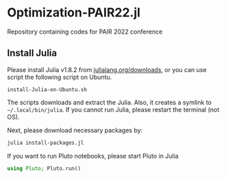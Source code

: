 # Optimization-PAIR22.jl
Repository containing codes for PAIR 2022 conference

## Install Julia

Please install Julia v1.8.2 from [julialang.org/downloads](https://julialang.org/downloads/), or you can use script the following script on Ubuntu.

```
install-Julia-on-Ubuntu.sh
```

The scripts downloads and extract the Julia. Also, it creates a symlink to `~/.local/bin/julia`. If you cannot run Julia, please restart the terminal (not OS).

Next, please download necessary packages by:

```bash
julia install-packages.jl
```

If you want to run Pluto notebooks, please start Pluto in Julia
``` julia
using Pluto; Pluto.run()
```
